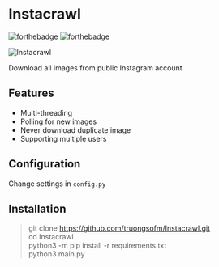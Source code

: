 # Instacrawl

[![forthebadge](http://forthebadge.com/images/badges/made-with-python.svg)](http://forthebadge.com)
[![forthebadge](http://forthebadge.com/images/badges/built-with-love.svg)](http://forthebadge.com)

![Instacrawl](https://i.imgur.com/oVMShPT.png)

Download all images from public Instagram account

## Features
* Multi-threading
* Polling for new images
* Never download duplicate image
* Supporting multiple users

## Configuration

Change settings in `config.py`

## Installation
> git clone https://github.com/truongsofm/Instacrawl.git  
> cd Instacrawl  
> python3 -m pip install -r requirements.txt  
> python3 main.py